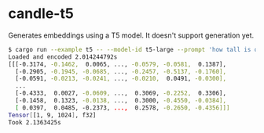 # candle-t5

Generates embeddings using a T5 model. It doesn't support generation yet.

```bash
$ cargo run --example t5 -- --model-id t5-large --prompt 'how tall is obama' --n 1
Loaded and encoded 2.014244792s
[[[-0.3174, -0.1462,  0.0065, ..., -0.0579, -0.0581,  0.1387],
  [-0.2905, -0.1945, -0.0685, ..., -0.2457, -0.5137, -0.1760],
  [-0.0591, -0.0213, -0.0241, ..., -0.0210,  0.0491, -0.0300],
  ...
  [-0.4333,  0.0027, -0.0609, ...,  0.3069, -0.2252,  0.3306],
  [-0.1458,  0.1323, -0.0138, ...,  0.3000, -0.4550, -0.0384],
  [ 0.0397,  0.0485, -0.2373, ...,  0.2578, -0.2650, -0.4356]]]
Tensor[[1, 9, 1024], f32]
Took 2.1363425s
```